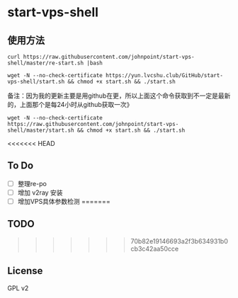 # start-vps-shell #

## 使用方法 ##

`curl https://raw.githubusercontent.com/johnpoint/start-vps-shell/master/re-start.sh |bash`

`wget -N --no-check-certificate https://yun.lvcshu.club/GitHub/start-vps-shell/start.sh && chmod +x start.sh && ./start.sh`

备注：因为我的更新主要是用github在更，所以上面这个命令获取到不一定是最新的，上面那个是每24小时从github获取一次》

`wget -N --no-check-certificate https://raw.githubusercontent.com/johnpoint/start-vps-shell/master/start.sh && chmod +x start.sh && ./start.sh`

<<<<<<< HEAD
## To Do ##
- [ ] 整理re-po
- [ ] 增加 v2ray 安装
- [ ] 增加VPS具体参数检测
=======
## TODO ##

>>>>>>> 70b82e19146693a2f3b634931b0cb3c42aa50cce

## License ##
GPL v2
